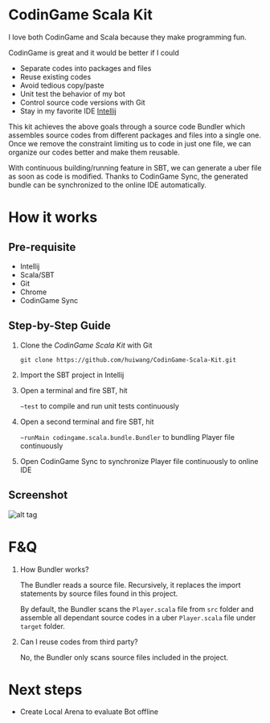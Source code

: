 # CodinGame Scala Kit
I love both CodinGame and Scala because they make programming fun.

CodinGame is great and it would be better if I could
- Separate codes into packages and files
- Reuse existing codes
- Avoid tedious copy/paste
- Unit test the behavior of my bot
- Control source code versions with Git
- Stay in my favorite IDE [Intellij](https://www.jetbrains.com/idea/)

This kit achieves the above goals through a source code Bundler which assembles source codes from different packages and files into a single one.
Once we remove the constraint limiting us to code in just one file, we can organize our codes better and make them  reusable.

With continuous building/running feature in SBT, we can generate a uber file as soon as code is modified. 
Thanks to CodinGame Sync, the generated bundle can be synchronized to the online IDE automatically.

# How it works

## Pre-requisite
- Intellij
- Scala/SBT
- Git
- Chrome
- CodinGame Sync

## Step-by-Step Guide

1. Clone the _CodinGame Scala Kit_ with Git

    `git clone https://github.com/huiwang/CodinGame-Scala-Kit.git`

2. Import the SBT project in Intellij
3. Open a terminal and fire SBT, hit

    `~test` to compile and run unit tests continuously

4. Open a second terminal and fire SBT, hit

    `~runMain codingame.scala.bundle.Bundler` to bundling Player file continuously

5. Open CodinGame Sync to synchronize Player file continuously to online IDE

## Screenshot
![alt tag](./asset/screenshot.png)

# F&Q
1. How Bundler works?

    The Bundler reads a source file. Recursively, it replaces the import statements by source files found in this project.
    
    By default, the Bundler scans the `Player.scala` file from `src` folder and assemble all dependant source codes in a uber `Player.scala` file under `target` folder.
    
2. Can I reuse codes from third party?

    No, the Bundler only scans source files included in the project.   
    
# Next steps

- Create Local Arena to evaluate Bot offline
